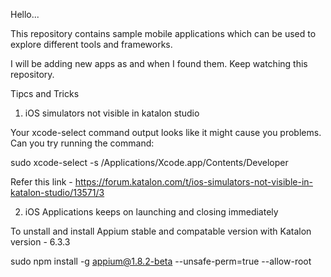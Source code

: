 Hello...

This repository contains sample mobile applications which can be used to explore different tools and frameworks. 

I will be adding new apps as and when I found them. Keep watching this repository.

Tipcs and Tricks

1. iOS simulators not visible in katalon studio

Your xcode-select command output looks like it might cause you problems. Can you try running the command:

sudo xcode-select -s /Applications/Xcode.app/Contents/Developer

Refer this link - https://forum.katalon.com/t/ios-simulators-not-visible-in-katalon-studio/13571/3

2. iOS Applications keeps on launching and closing immediately 

To unstall and install Appium stable and compatable version with Katalon version - 6.3.3 

sudo npm install -g appium@1.8.2-beta --unsafe-perm=true --allow-root

